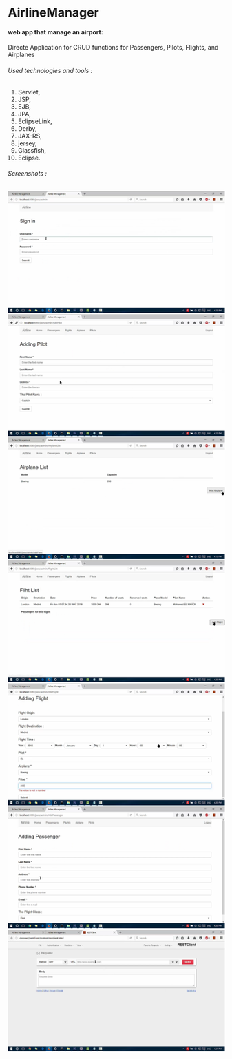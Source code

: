 # AirlineManager
#### web app that manage an airport:
Directe Application for CRUD functions for Passengers, Pilots, Flights, and Airplanes
###### Used technologies and tools :
1. Servlet, 
2. JSP, 
3. EJB, 
3. JPA,
4. EclipseLink,
5. Derby,
6. JAX-RS,
7. jersey,
8. Glassfish,
9. Eclipse.
###### Screenshots :
![Alt text](1.png?raw=true "Sign In")
![Alt text](2.png?raw=true "Add Pilote")
![Alt text](3.png?raw=true "Airplane List")
![Alt text](5.png?raw=true "Flight List")
![Alt text](6.png?raw=true "Add Flight")
![Alt text](7.png?raw=true "Add passenger")
![Alt text](8.png?raw=true "REST Client test")

